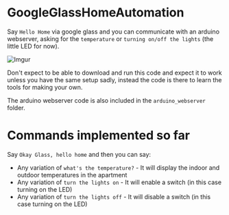 GoogleGlassHomeAutomation
=========================

Say `Hello Home` via google glass and you can communicate with an arduino webserver, asking for the `temperature` or `turning on/off the lights` (the little LED for now).

![Imgur](http://i.imgur.com/bSrnav2.jpg)

Don't expect to be able to download and run this code and expect it to work unless you have the same setup sadly, instead the code is there to learn the tools for making your own.

The arduino webserver code is also included in the `arduino_webserver` folder.

# Commands implemented so far

Say `Okay Glass, hello home` and then you can say:

* Any variation of `what's the temperature?` - It will display the indoor and outdoor temperatures in the apartment
* Any variation of `turn the lights on` - It will enable a switch (in this case turning on the LED)
* Any variation of `turn the lights off` - It will disable a switch (in this case turning on the LED)
